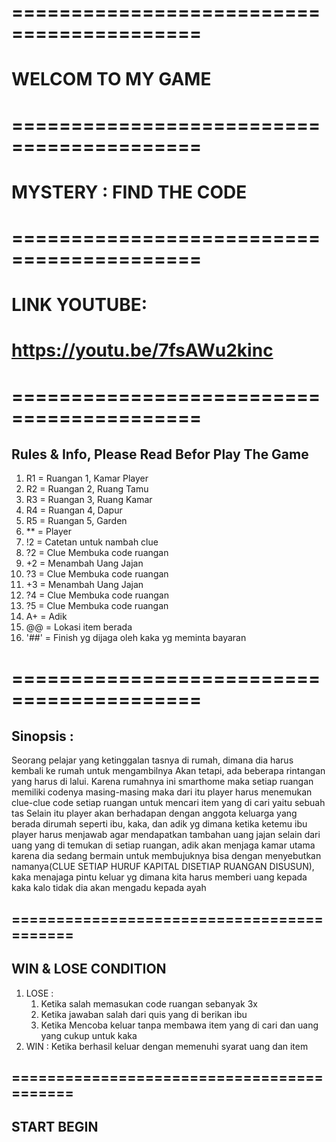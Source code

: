 # ==========================================
# WELCOM TO MY GAME
# ==========================================
# MYSTERY : FIND THE CODE
# ==========================================
# LINK YOUTUBE:
# https://youtu.be/7fsAWu2kinc
# ==========================================
## Rules & Info, Please Read Befor Play The Game
1. R1 = Ruangan 1, Kamar Player
2. R2 = Ruangan 2, Ruang Tamu
3. R3 = Ruangan 3, Ruang Kamar
4. R4 = Ruangan 4, Dapur
5. R5 = Ruangan 5, Garden
6. ** = Player
7. !2 = Catetan untuk nambah clue
8. ?2 = Clue Membuka code ruangan
9. +2 = Menambah Uang Jajan
9. ?3 = Clue Membuka code ruangan
10. +3 = Menambah Uang Jajan
11. ?4 = Clue Membuka code ruangan
12. ?5 = Clue Membuka code ruangan
13. A+ = Adik
11. @@ = Lokasi item berada
12. '##' = Finish yg dijaga oleh kaka yg meminta bayaran
# ==========================================
## Sinopsis :
Seorang pelajar yang ketinggalan tasnya di rumah, dimana dia harus kembali ke rumah untuk mengambilnya Akan tetapi, ada beberapa rintangan yang harus di lalui. Karena rumahnya ini smarthome maka setiap ruangan memiliki codenya masing-masing maka dari itu player harus menemukan clue-clue code setiap ruangan untuk mencari item yang di cari yaitu sebuah tas Selain itu player akan berhadapan dengan anggota keluarga yang berada dirumah seperti ibu, kaka, dan adik yg dimana ketika ketemu ibu player harus menjawab agar mendapatkan tambahan uang jajan selain dari uang yang di temukan di setiap ruangan, adik akan menjaga kamar utama karena dia sedang bermain untuk membujuknya bisa dengan menyebutkan namanya(CLUE SETIAP HURUF KAPITAL DISETIAP RUANGAN DISUSUN), kaka menajaga pintu keluar yg dimana kita harus memberi uang kepada kaka kalo tidak dia akan mengadu kepada ayah 
## ==========================================
## WIN & LOSE CONDITION
1. LOSE : 
	1. Ketika salah memasukan code ruangan sebanyak 3x
	2. Ketika jawaban salah dari quis yang di berikan ibu
	3. Ketika Mencoba keluar tanpa membawa item yang di cari dan uang yang cukup untuk kaka
2. WIN : Ketika berhasil keluar dengan memenuhi syarat uang dan item
## ==========================================
## START BEGIN
